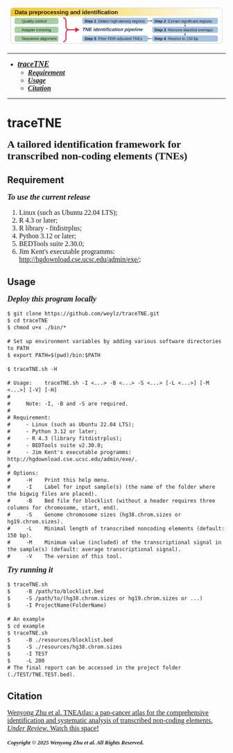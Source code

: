 ![The workflow of traceTNE](workflow.svg)

----------
- <font face = "Times New Roman" size = 4> ***[traceTNE](#tracetne)*** </font>
  - <font face = "Times New Roman" size = 3> ***[Requirement](#requirement)*** </font>
  - <font face = "Times New Roman" size = 3> ***[Usage](#usage)*** </font>
  - <font face = "Times New Roman" size = 3> ***[Citation](#citation)*** </font>
----------

# traceTNE
<font face = "Times New Roman" size = 5> **A tailored identification framework for transcribed non-coding elements (TNEs)** </font>

## Requirement
<font face = "Times New Roman" size = 4> ***To use the current release*** </font>
<font face = "Times New Roman" size = 3>
1. Linux (such as Ubuntu 22.04 LTS);
2. R 4.3 or later;
3. R library - fitdistrplus;
4. Python 3.12 or later;
5. BEDTools suite 2.30.0;
6. Jim Kent's executable programms: http://hgdownload.cse.ucsc.edu/admin/exe/;
</font>

## Usage
<font face = "Times New Roman" size = 4> ***Deploy this program locally*** </font>

```shell
$ git clone https://github.com/weylz/traceTNE.git
$ cd traceTNE
$ chmod u+x ./bin/*

# Set up environment variables by adding various software directories to PATH
$ export PATH=$(pwd)/bin:$PATH

$ traceTNE.sh -H

# Usage:    traceTNE.sh -I <...> -B <...> -S <...> [-L <...>] [-M <...>] [-V] [-H]
#
#     Note: -I, -B and -S are required.
#
# Requirement:
#     - Linux (such as Ubuntu 22.04 LTS);
#     - Python 3.12 or later;
#     - R 4.3 (library fitdistrplus);
#     - BEDTools suite v2.30.0;
#     - Jim Kent's executable programms: http://hgdownload.cse.ucsc.edu/admin/exe/.
#
# Options:
#     -H    Print this help menu.
#     -I    Label for input sample(s) (the name of the folder where the bigwig files are placed).
#     -B    Bed file for blocklist (without a header requires three columns for chromosome, start, end).
#     -S    Genome chromosome sizes (hg38.chrom.sizes or hg19.chrom.sizes).
#     -L    Minimal length of transcribed noncoding elements (default: 150 bp).
#     -M    Minimum value (included) of the transcriptional signal in the sample(s) (default: average transcriptional signal).
#     -V    The version of this tool.
```

<font face = "Times New Roman" size = 4> ***Try running it***</font>
```shell
$ traceTNE.sh
$     -B /path/to/blocklist.bed
$     -S /path/to/(hg38.chrom.sizes or hg19.chrom.sizes or ...)
$     -I ProjectName(FolderName)

# An example
$ cd example
$ traceTNE.sh
$     -B ./resources/blocklist.bed
$     -S ./resources/hg38.chrom.sizes
$     -I TEST
$     -L 200
# The final report can be accessed in the project folder (./TEST/TNE.TEST.bed).
```

## Citation
<font face = "Times New Roman" size = 3> [Wenyong Zhu et al. TNEAtlas: a pan-cancer atlas for the comprehensive identification and systematic analysis of transcribed non-coding elements. *Under Review*. Watch this space!](./)</font>

<font face = "Times New Roman" size = 2> ***Copyright © 2025 Wenyong Zhu et al. All Rights Reserved.*** </font>
